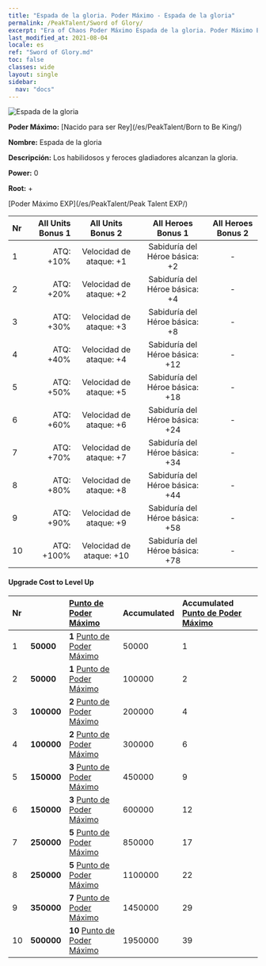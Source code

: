 ```yaml
---
title: "Espada de la gloria. Poder Máximo - Espada de la gloria"
permalink: /PeakTalent/Sword of Glory/
excerpt: "Era of Chaos Poder Máximo Espada de la gloria. Poder Máximo Espada de la gloria. Espada de la gloria"
last_modified_at: 2021-08-04
locale: es
ref: "Sword of Glory.md"
toc: false
classes: wide
layout: single
sidebar:
  nav: "docs"
---
```


  ![Espada de la gloria](/images/pt/talent_4201.png)

  **Poder Máximo:** [Nacido para ser Rey](/es/PeakTalent/Born to Be King/)

  **Nombre:** Espada de la gloria

  **Descripción:** Los habilidosos y feroces gladiadores alcanzan la gloria.

  **Power:** 0

  **Root:** +

  [Poder Máximo EXP](/es/PeakTalent/Peak Talent EXP/)

  | Nr | All Units Bonus 1 | All Units Bonus 2 | All Heroes Bonus 1 | All Heroes Bonus 2 |
  |:---|--------------:|:-------------:|:-------------:|:-------------:|
  | 1 | ATQ: +10% | Velocidad de ataque: +1 | Sabiduría del Héroe básica: +2 | - |
  | 2 | ATQ: +20% | Velocidad de ataque: +2 | Sabiduría del Héroe básica: +4 | - |
  | 3 | ATQ: +30% | Velocidad de ataque: +3 | Sabiduría del Héroe básica: +8 | - |
  | 4 | ATQ: +40% | Velocidad de ataque: +4 | Sabiduría del Héroe básica: +12 | - |
  | 5 | ATQ: +50% | Velocidad de ataque: +5 | Sabiduría del Héroe básica: +18 | - |
  | 6 | ATQ: +60% | Velocidad de ataque: +6 | Sabiduría del Héroe básica: +24 | - |
  | 7 | ATQ: +70% | Velocidad de ataque: +7 | Sabiduría del Héroe básica: +34 | - |
  | 8 | ATQ: +80% | Velocidad de ataque: +8 | Sabiduría del Héroe básica: +44 | - |
  | 9 | ATQ: +90% | Velocidad de ataque: +9 | Sabiduría del Héroe básica: +58 | - |
  | 10 | ATQ: +100% | Velocidad de ataque: +10 | Sabiduría del Héroe básica: +78 | - |


#### Upgrade Cost to Level Up

  | Nr | <i class="fas fa-coins"/> | [Punto de Poder Máximo](/ItemsES/con_934/) | Accumulated <i class="fas fa-coins"/> | Accumulated [Punto de Poder Máximo](/ItemsES/con_934/) |
  |:---|:--------------|:-------------|:-------------|:-------------|
  | 1 | **50000** | **1** [Punto de Poder Máximo](/ItemsES/con_934/) | 50000 | 1 |
  | 2 | **50000** | **1** [Punto de Poder Máximo](/ItemsES/con_934/) | 100000 | 2 |
  | 3 | **100000** | **2** [Punto de Poder Máximo](/ItemsES/con_934/) | 200000 | 4 |
  | 4 | **100000** | **2** [Punto de Poder Máximo](/ItemsES/con_934/) | 300000 | 6 |
  | 5 | **150000** | **3** [Punto de Poder Máximo](/ItemsES/con_934/) | 450000 | 9 |
  | 6 | **150000** | **3** [Punto de Poder Máximo](/ItemsES/con_934/) | 600000 | 12 |
  | 7 | **250000** | **5** [Punto de Poder Máximo](/ItemsES/con_934/) | 850000 | 17 |
  | 8 | **250000** | **5** [Punto de Poder Máximo](/ItemsES/con_934/) | 1100000 | 22 |
  | 9 | **350000** | **7** [Punto de Poder Máximo](/ItemsES/con_934/) | 1450000 | 29 |
  | 10 | **500000** | **10** [Punto de Poder Máximo](/ItemsES/con_934/) | 1950000 | 39 |
